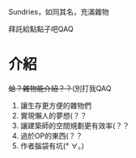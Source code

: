 Sundries，如同其名，充滿雜物

拜託給點點子吧QAQ

# 介紹
~~蛤？雜物能介紹？？~~(別打我QAQ
1. 讓生存更方便的雜物們
2. 實現懶人的夢想(？？
3. 讓建築師的空間規劃更有效率(？？
4. 過於OP的東西(？？
5. 作者腦袋有坑(° ∀。)
